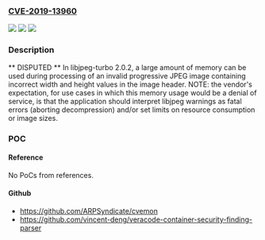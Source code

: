 ### [CVE-2019-13960](https://cve.mitre.org/cgi-bin/cvename.cgi?name=CVE-2019-13960)
![](https://img.shields.io/static/v1?label=Product&message=n%2Fa&color=blue)
![](https://img.shields.io/static/v1?label=Version&message=n%2Fa&color=blue)
![](https://img.shields.io/static/v1?label=Vulnerability&message=n%2Fa&color=brighgreen)

### Description

** DISPUTED ** In libjpeg-turbo 2.0.2, a large amount of memory can be used during processing of an invalid progressive JPEG image containing incorrect width and height values in the image header. NOTE: the vendor's expectation, for use cases in which this memory usage would be a denial of service, is that the application should interpret libjpeg warnings as fatal errors (aborting decompression) and/or set limits on resource consumption or image sizes.

### POC

#### Reference
No PoCs from references.

#### Github
- https://github.com/ARPSyndicate/cvemon
- https://github.com/vincent-deng/veracode-container-security-finding-parser

